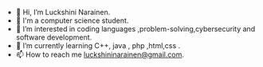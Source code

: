 - 👋 Hi, I’m Luckshini Narainen.
-  💞️ I'm a computer science student.
- 👀 I’m interested in coding languages ,problem-solving,cybersecurity and software development.
- 🌱 I’m currently learning C++, java , php ,html,css .
- 📫 How to reach me luckshininarainen@gmail.com.

<!---
Luckshini/Luckshini is a ✨ special ✨ repository because its `README.md` (this file) appears on your GitHub profile.
You can click the Preview link to take a look at your changes.
--->
